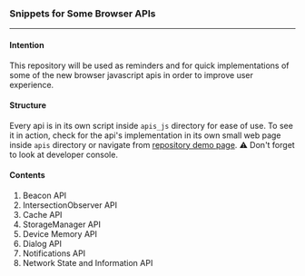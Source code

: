 ### Snippets for Some Browser APIs
---
#### Intention
This repository will be used as reminders and for quick implementations of some of the new browser javascript apis in order to improve user experience.

#### Structure
Every api is in its own script inside `apis_js` directory for ease of use. To see it in action, check for the api's implementation in its own small web page inside `apis` directory or navigate from [repository demo page](https://gunesyu.github.io/browser-api-snippets).
:warning: Don't forget to look at developer console.

#### Contents
1. Beacon API
2. IntersectionObserver API
3. Cache API
4. StorageManager API
5. Device Memory API
6. Dialog API
7. Notifications API
8. Network State and Information API